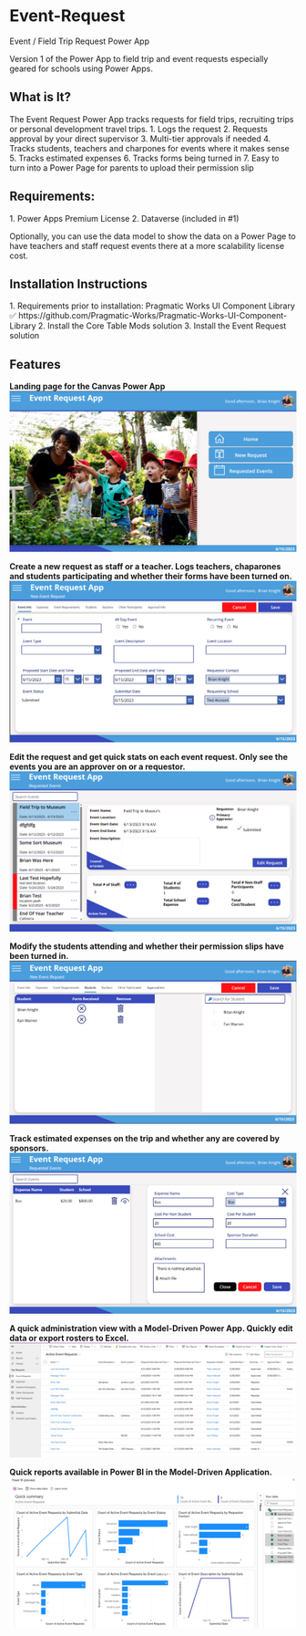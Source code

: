 # Event-Request
Event / Field Trip Request Power App

Version 1 of the Power App to field trip and event requests especially geared for schools using Power Apps.

<h2>What is It?</h2>
The Event Request Power App tracks requests for field trips, recruiting trips or personal development travel trips.
1. Logs the request
2. Requests approval by your direct supervisor
3. Multi-tier approvals if needed
4. Tracks students, teachers and charpones for events where it makes sense
5. Tracks estimated expenses
6. Tracks forms being turned in
7. Easy to turn into a Power Page for parents to upload their permission slip

<h2>Requirements:</h2>
1. Power Apps Premium License
2. Dataverse (included in #1)

Optionally, you can use the data model to show the data on a Power Page to have teachers and staff request events there at a more scalability license cost. 

<h2>Installation Instructions</h2>
1. Requirements prior to installation: Pragmatic Works UI Component Library ✅ https://github.com/Pragmatic-Works/Pragmatic-Works-UI-Component-Library
2. Install the Core Table Mods solution
3. Install the Event Request solution


<h2>Features</h2>
<B>Landing page for the Canvas Power App</B>  
  <BR>
<img src="https://github.com/Pragmatic-Works/event-request/blob/main/Screenshots/LandingPage.png">
<P>
  <B>Create a new request as staff or a teacher. Logs teachers, chaparones and students participating and whether their forms have been turned on. </B>  
  <BR>
  <img src="https://github.com/Pragmatic-Works/event-request/blob/main/Screenshots/NewRequest.png">
<P>
    <B>Edit the request and get quick stats on each event request. Only see the events you are an approver on or a requestor.</B>  
  <BR>
<img src="https://github.com/Pragmatic-Works/event-request/blob/main/Screenshots/EditRequest.png">
<P>
    <B>Modify the students attending and whether their permission slips have been turned in.</B>  
  <BR>
 <img src="https://github.com/Pragmatic-Works/event-request/blob/main/Screenshots/Students.png">
<P>
    <B>Track estimated expenses on the trip and whether any are covered by sponsors. </B>    <BR>
  <img src="https://github.com/Pragmatic-Works/event-request/blob/main/Screenshots/Expense.png">
<P>
    <B>A quick administration view with a Model-Driven Power App. Quickly edit data or export rosters to Excel.</B>  
  <BR>
    <img src="https://github.com/Pragmatic-Works/event-request/blob/main/Screenshots/MDA.png">
<P>
    <B>Quick reports available in Power BI in the Model-Driven Application.</B>  
  <BR>
    <img src="https://github.com/Pragmatic-Works/event-request/blob/main/Screenshots/PBI.png">

